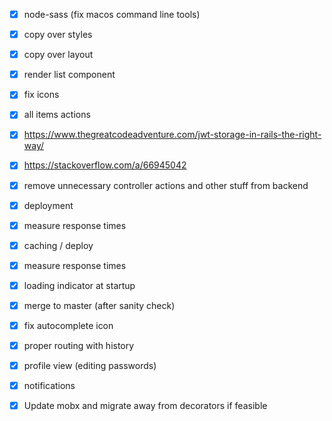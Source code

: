 - [x] node-sass (fix macos command line tools)
- [x] copy over styles
- [x] copy over layout
- [x] render list component
- [x] fix icons
- [x] all items actions

- [x] https://www.thegreatcodeadventure.com/jwt-storage-in-rails-the-right-way/
- [x] https://stackoverflow.com/a/66945042

- [x] remove unnecessary controller actions and other stuff from backend
- [x] deployment

- [x] measure response times
- [x] caching / deploy
- [x] measure response times

- [x] loading indicator at startup
- [x] merge to master (after sanity check)

- [x] fix autocomplete icon
- [x] proper routing with history
- [x] profile view (editing passwords)
- [x] notifications

- [x] Update mobx and migrate away from decorators if feasible
